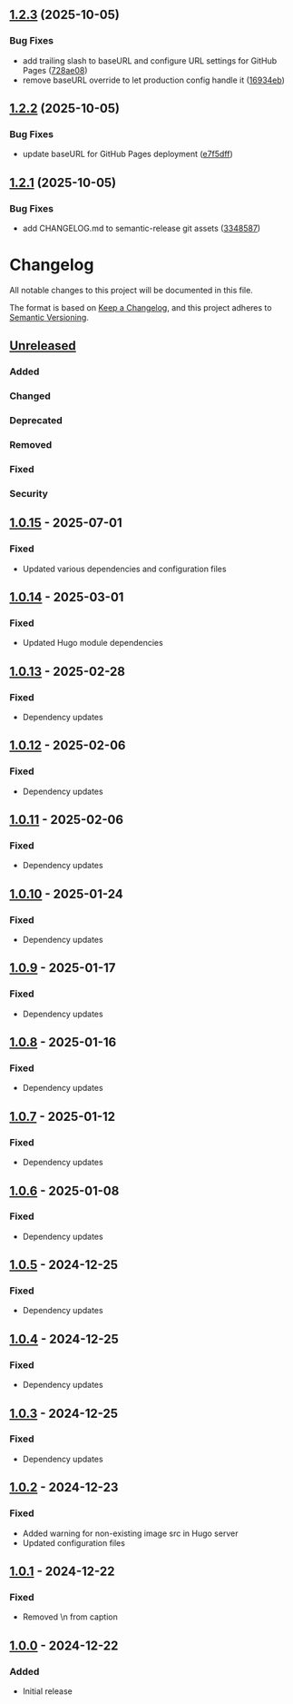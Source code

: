## [1.2.3](https://github.com/d-oit/hinode-mod-image-lightbox-gallery/compare/v1.2.2...v1.2.3) (2025-10-05)


### Bug Fixes

* add trailing slash to baseURL and configure URL settings for GitHub Pages ([728ae08](https://github.com/d-oit/hinode-mod-image-lightbox-gallery/commit/728ae085223baca589636d6abfcfc47d09b2c725))
* remove baseURL override to let production config handle it ([16934eb](https://github.com/d-oit/hinode-mod-image-lightbox-gallery/commit/16934ebb1130710f3dc354b5231263647ad7165e))

## [1.2.2](https://github.com/d-oit/hinode-mod-image-lightbox-gallery/compare/v1.2.1...v1.2.2) (2025-10-05)


### Bug Fixes

* update baseURL for GitHub Pages deployment ([e7f5dff](https://github.com/d-oit/hinode-mod-image-lightbox-gallery/commit/e7f5dff6b80cc250bf1e2eb476d35ead15a5d235))

## [1.2.1](https://github.com/d-oit/hinode-mod-image-lightbox-gallery/compare/v1.2.0...v1.2.1) (2025-10-05)


### Bug Fixes

* add CHANGELOG.md to semantic-release git assets ([3348587](https://github.com/d-oit/hinode-mod-image-lightbox-gallery/commit/334858778421b974c3d61580b7eb7724999d152a))

# Changelog

All notable changes to this project will be documented in this file.

The format is based on [Keep a Changelog](https://keepachangelog.com/en/1.0.0/),
and this project adheres to [Semantic Versioning](https://semver.org/spec/v2.0.0.html).

## [Unreleased]

### Added

### Changed

### Deprecated

### Removed

### Fixed

### Security

## [1.0.15] - 2025-07-01

### Fixed

- Updated various dependencies and configuration files

## [1.0.14] - 2025-03-01

### Fixed

- Updated Hugo module dependencies

## [1.0.13] - 2025-02-28

### Fixed

- Dependency updates

## [1.0.12] - 2025-02-06

### Fixed

- Dependency updates

## [1.0.11] - 2025-02-06

### Fixed

- Dependency updates

## [1.0.10] - 2025-01-24

### Fixed

- Dependency updates

## [1.0.9] - 2025-01-17

### Fixed

- Dependency updates

## [1.0.8] - 2025-01-16

### Fixed

- Dependency updates

## [1.0.7] - 2025-01-12

### Fixed

- Dependency updates

## [1.0.6] - 2025-01-08

### Fixed

- Dependency updates

## [1.0.5] - 2024-12-25

### Fixed

- Dependency updates

## [1.0.4] - 2024-12-25

### Fixed

- Dependency updates

## [1.0.3] - 2024-12-25

### Fixed

- Dependency updates

## [1.0.2] - 2024-12-23

### Fixed

- Added warning for non-existing image src in Hugo server
- Updated configuration files

## [1.0.1] - 2024-12-22

### Fixed

- Removed \n from caption

## [1.0.0] - 2024-12-22

### Added

- Initial release

[Unreleased]: https://github.com/d-oit/hinode-mod-image-lightbox-gallery/compare/v1.0.15...HEAD
[1.0.15]: https://github.com/d-oit/hinode-mod-image-lightbox-gallery/compare/v1.0.14...v1.0.15
[1.0.14]: https://github.com/d-oit/hinode-mod-image-lightbox-gallery/compare/v1.0.13...v1.0.14
[1.0.13]: https://github.com/d-oit/hinode-mod-image-lightbox-gallery/compare/v1.0.12...v1.0.13
[1.0.12]: https://github.com/d-oit/hinode-mod-image-lightbox-gallery/compare/v1.0.11...v1.0.12
[1.0.11]: https://github.com/d-oit/hinode-mod-image-lightbox-gallery/compare/v1.0.10...v1.0.11
[1.0.10]: https://github.com/d-oit/hinode-mod-image-lightbox-gallery/compare/v1.0.9...v1.0.10
[1.0.9]: https://github.com/d-oit/hinode-mod-image-lightbox-gallery/compare/v1.0.8...v1.0.9
[1.0.8]: https://github.com/d-oit/hinode-mod-image-lightbox-gallery/compare/v1.0.7...v1.0.8
[1.0.7]: https://github.com/d-oit/hinode-mod-image-lightbox-gallery/compare/v1.0.6...v1.0.7
[1.0.6]: https://github.com/d-oit/hinode-mod-image-lightbox-gallery/compare/v1.0.5...v1.0.6
[1.0.5]: https://github.com/d-oit/hinode-mod-image-lightbox-gallery/compare/v1.0.4...v1.0.5
[1.0.4]: https://github.com/d-oit/hinode-mod-image-lightbox-gallery/compare/v1.0.3...v1.0.4
[1.0.3]: https://github.com/d-oit/hinode-mod-image-lightbox-gallery/compare/v1.0.2...v1.0.3
[1.0.2]: https://github.com/d-oit/hinode-mod-image-lightbox-gallery/compare/v1.0.1...v1.0.2
[1.0.1]: https://github.com/d-oit/hinode-mod-image-lightbox-gallery/compare/v1.0.0...v1.0.1
[1.0.0]: https://github.com/d-oit/hinode-mod-image-lightbox-gallery/releases/tag/v1.0.0
